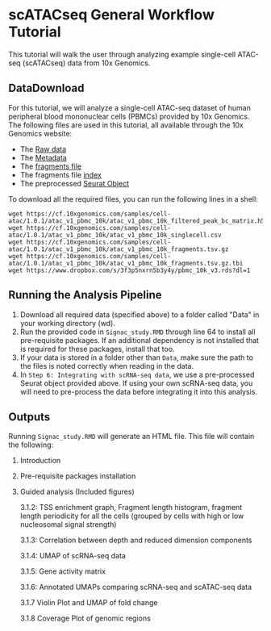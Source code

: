# scATACseq General Workflow Tutorial

This tutorial will walk the user through analyzing example single-cell ATAC-seq (scATACseq) data from 10x Genomics.

## DataDownload
For this tutorial, we will analyze a single-cell ATAC-seq dataset of human peripheral blood mononuclear cells (PBMCs) provided by 10x Genomics. The following files are used in this tutorial, all available through the 10x Genomics website:

* The [Raw data](https://cf.10xgenomics.com/samples/cell-atac/1.0.1/atac_v1_pbmc_10k/atac_v1_pbmc_10k_filtered_peak_bc_matrix.h5)  
* The [Metadata](https://cf.10xgenomics.com/samples/cell-atac/1.0.1/atac_v1_pbmc_10k/atac_v1_pbmc_10k_singlecell.csv)  
* The [fragments file](https://cf.10xgenomics.com/samples/cell-atac/1.0.1/atac_v1_pbmc_10k/atac_v1_pbmc_10k_fragments.tsv.gz)
* The fragments file [index](https://cf.10xgenomics.com/samples/cell-atac/1.0.1/atac_v1_pbmc_10k/atac_v1_pbmc_10k_fragments.tsv.gz.tbi)
* The preprocessed [Seurat Object](https://www.dropbox.com/s/3f3p5nxrn5b3y4y/pbmc_10k_v3.rds?dl=1)

To download all the required files, you can run the following lines in a shell:

```{sh, eval=FALSE}
wget https://cf.10xgenomics.com/samples/cell-atac/1.0.1/atac_v1_pbmc_10k/atac_v1_pbmc_10k_filtered_peak_bc_matrix.h5
wget https://cf.10xgenomics.com/samples/cell-atac/1.0.1/atac_v1_pbmc_10k/atac_v1_pbmc_10k_singlecell.csv
wget https://cf.10xgenomics.com/samples/cell-atac/1.0.1/atac_v1_pbmc_10k/atac_v1_pbmc_10k_fragments.tsv.gz
wget https://cf.10xgenomics.com/samples/cell-atac/1.0.1/atac_v1_pbmc_10k/atac_v1_pbmc_10k_fragments.tsv.gz.tbi
wget https://www.dropbox.com/s/3f3p5nxrn5b3y4y/pbmc_10k_v3.rds?dl=1
```

## Running the Analysis Pipeline

1. Download all required data (specified above) to a folder called "Data" in your working directory (wd).
2. Run the provided code in `Signac_study.RMD` through line 64 to install all pre-requisite packages. If an additional dependency is not installed that is required for these packages, install that too.
3. If your data is stored in a folder other than `Data`, make sure the path to the files is noted correctly when reading in the data.
4. In `Step 6: Integrating with scRNA-seq data`, we use a pre-processed Seurat object provided above. If using your own scRNA-seq data, you will need to pre-process the data before integrating it into this analysis.

## Outputs

Running `Signac_study.RMD` will generate an HTML file. This file will contain the following:
1. Introduction
2. Pre-requisite packages installation
3. Guided analysis (Included figures)
   
   3.1.2: TSS enrichment graph, Fragment length histogram, fragment length periodicity for all the cells (grouped by cells with high or low nucleosomal signal strength)
   
   3.1.3: Correlation between depth and reduced dimension components
   
   3.1.4: UMAP of scRNA-seq data
   
   3.1.5: Gene activity matrix
   
   3.1.6: Annotated UMAPs comparing scRNA-seq and scATAC-seq data
   
   3.1.7 Violin Plot and UMAP of fold change
   
   3.1.8 Coverage Plot of genomic regions
        
